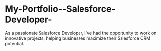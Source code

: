 # My-Portfolio--Salesforce-Developer-
As a passionate Salesforce Developer, I've had the opportunity to work on innovative projects, helping businesses maximize their Salesforce CRM potential. 
